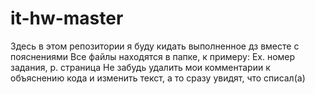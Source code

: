 # it-hw-master
 Здесь в этом репозитории я буду кидать выполненное дз вместе с пояснениями
 Все файлы находятся в папке, к примеру: Ex. номер задания, p. страница
 Не забудь удалить мои комментарии к объяснению кода и изменить текст, а то сразу увидят, что списал(а)
